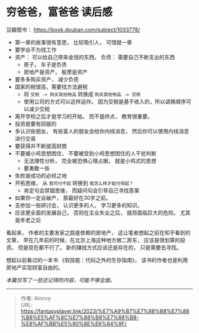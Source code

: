 # 穷爸爸，富爸爸   读后感


豆瓣图书：  https://book.douban.com/subject/1033778/

- 第一章的故事很有意思， 比较吸引人， 可惜就一章
- 要学会不为钱工作
- 资产： 可以给自己带来金钱的东西，  负债： 需要自己不断支出的东西
  - 房子， 车子是负债
  - 房地产是资产， 股票是资产
- 要多多购买资产， 减少负债
- 国家的税很高，需要找方法避税 
  - 将 `交税 -> 购买其他物品` 转换成 `购买其他物品 -> 交税`
  - 使用公司的方式可以这样运作。   因为交税是基于收入的，所以调换顺序可以减少交税
- 离开学校之后才是学习的开始， 而不是终点， 教育很重要。
- 投资是要有回报的
- 多认识些朋友， 有些富人的朋友会给你内线消息， 然后你可以使用内线消息进行交易
- 要获得并不断提高财商 
- 不要被小鸡思想困住， 不要被受到小鸡思想困住的人干扰判断
  - 无法理性分析， 完全被恐惧心理占据， 就是小鸡式的思想
  - 要勇敢一些
- 失败是成功的必经之地
- 开拓思维，  从 `我可付不起` 转换到 `我怎么样才能付得起？`
  - 肯定句会禁锢思维， 而疑问句会引导自己寻找答案
- 如果你一定会破产， 那最好在30岁之前。 
- 去参加一些研讨会， 认识更多的人， 学习更多的知识。 
- 应该更全面的发展自己， 否则在主业失业之后， 就将面临巨大的危险。  尤其是年老之后


看起来， 作者的主要发家之路是依赖的房地产， 这让笔者想起之前在知乎看到的文章， 早在几年前的时候，在北京上海这种地方做二房东， 应该是很划算的投资。    但是现在都不行了。 新的赚钱方式应该还是存在的， 只是需要去寻找。 

想起以前看过的一本书 《软技能：代码之外的生存指南》， 该书的作者也是利用房地产实现财富自由的。 

*本篇仅写了一些还记得的内容，可能不够全面。*


---

> 作者: Aincvy  
> URL: https://fantasyplayer.link/2023/%E7%A9%B7%E7%88%B8%E7%88%B8%E5%AF%8C%E7%88%B8%E7%88%B8-%E8%AF%BB%E5%90%8E%E6%84%9F/  

